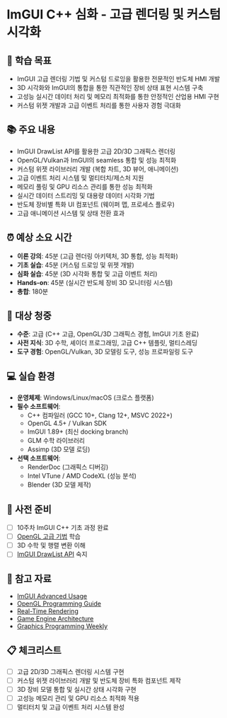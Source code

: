 # ImGUI C++ 심화 - 고급 렌더링 및 커스텀 시각화

## 🎯 학습 목표
- ImGUI 고급 렌더링 기법 및 커스텀 드로잉을 활용한 전문적인 반도체 HMI 개발
- 3D 시각화와 ImGUI의 통합을 통한 직관적인 장비 상태 표현 시스템 구축
- 고성능 실시간 데이터 처리 및 메모리 최적화를 통한 안정적인 산업용 HMI 구현
- 커스텀 위젯 개발과 고급 이벤트 처리를 통한 사용자 경험 극대화

## 📚 주요 내용
- ImGUI DrawList API를 활용한 고급 2D/3D 그래픽스 렌더링
- OpenGL/Vulkan과 ImGUI의 seamless 통합 및 성능 최적화
- 커스텀 위젯 라이브러리 개발 (복합 차트, 3D 뷰어, 애니메이션)
- 고급 이벤트 처리 시스템 및 멀티터치/제스처 지원
- 메모리 풀링 및 GPU 리소스 관리를 통한 성능 최적화
- 실시간 데이터 스트리밍 및 대용량 데이터 시각화 기법
- 반도체 장비별 특화 UI 컴포넌트 (웨이퍼 맵, 프로세스 플로우)
- 고급 애니메이션 시스템 및 상태 전환 효과

## ⏰ 예상 소요 시간
- **이론 강의**: 45분 (고급 렌더링 아키텍처, 3D 통합, 성능 최적화)
- **기초 실습**: 45분 (커스텀 드로잉 및 위젯 개발)
- **심화 실습**: 45분 (3D 시각화 통합 및 고급 이벤트 처리)
- **Hands-on**: 45분 (실시간 반도체 장비 3D 모니터링 시스템)
- **총합**: 180분

## 👥 대상 청중
- **수준**: 고급 (C++ 고급, OpenGL/3D 그래픽스 경험, ImGUI 기초 완료)
- **사전 지식**: 3D 수학, 셰이더 프로그래밍, 고급 C++ 템플릿, 멀티스레딩
- **도구 경험**: OpenGL/Vulkan, 3D 모델링 도구, 성능 프로파일링 도구

## 💻 실습 환경
- **운영체제**: Windows/Linux/macOS (크로스 플랫폼)
- **필수 소프트웨어**:
  - C++ 컴파일러 (GCC 10+, Clang 12+, MSVC 2022+)
  - OpenGL 4.5+ / Vulkan SDK
  - ImGUI 1.89+ (최신 docking branch)
  - GLM 수학 라이브러리
  - Assimp (3D 모델 로딩)
- **선택 소프트웨어**:
  - RenderDoc (그래픽스 디버깅)
  - Intel VTune / AMD CodeXL (성능 분석)
  - Blender (3D 모델 제작)

## 📖 사전 준비
- [ ] 10주차 ImGUI C++ 기초 과정 완료
- [ ] [OpenGL 고급 기법](https://learnopengl.com/Advanced-OpenGL/Framebuffers) 학습
- [ ] 3D 수학 및 행렬 변환 이해
- [ ] [ImGUI DrawList API](https://github.com/ocornut/imgui/blob/master/docs/FAQ.md#q-how-can-i-use-my-own-math-types-instead-of-imvec2imvec4) 숙지

## 🔗 참고 자료
- [ImGUI Advanced Usage](https://github.com/ocornut/imgui/blob/master/docs/BACKENDS.md)
- [OpenGL Programming Guide](https://www.khronos.org/opengl/wiki/Getting_Started)
- [Real-Time Rendering](http://www.realtimerendering.com/)
- [Game Engine Architecture](https://www.gameenginebook.com/)
- [Graphics Programming Weekly](https://www.jendrikillner.com/tags/weekly/)

## 📋 체크리스트
- [ ] 고급 2D/3D 그래픽스 렌더링 시스템 구현
- [ ] 커스텀 위젯 라이브러리 개발 및 반도체 장비 특화 컴포넌트 제작
- [ ] 3D 장비 모델 통합 및 실시간 상태 시각화 구현
- [ ] 고성능 메모리 관리 및 GPU 리소스 최적화 적용
- [ ] 멀티터치 및 고급 이벤트 처리 시스템 완성